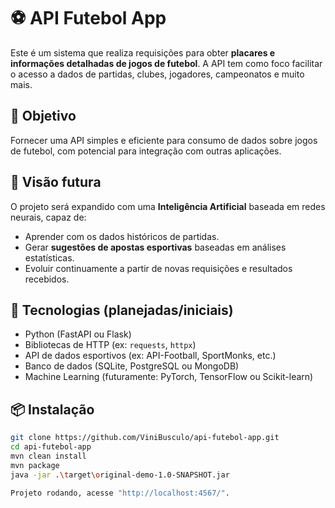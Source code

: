 # ⚽ API Futebol App

Este é um sistema que realiza requisições para obter **placares e informações detalhadas de jogos de futebol**. A API tem como foco facilitar o acesso a dados de partidas, clubes, jogadores, campeonatos e muito mais.

## 🎯 Objetivo

Fornecer uma API simples e eficiente para consumo de dados sobre jogos de futebol, com potencial para integração com outras aplicações.

## 🔮 Visão futura

O projeto será expandido com uma **Inteligência Artificial** baseada em redes neurais, capaz de:

- Aprender com os dados históricos de partidas.
- Gerar **sugestões de apostas esportivas** baseadas em análises estatísticas.
- Evoluir continuamente a partir de novas requisições e resultados recebidos.

## 🧰 Tecnologias (planejadas/iniciais)

- Python (FastAPI ou Flask)
- Bibliotecas de HTTP (ex: `requests`, `httpx`)
- API de dados esportivos (ex: API-Football, SportMonks, etc.)
- Banco de dados (SQLite, PostgreSQL ou MongoDB)
- Machine Learning (futuramente: PyTorch, TensorFlow ou Scikit-learn)

## 📦 Instalação

```bash
git clone https://github.com/ViniBusculo/api-futebol-app.git
cd api-futebol-app
mvn clean install
mvn package
java -jar .\target\original-demo-1.0-SNAPSHOT.jar

Projeto rodando, acesse "http://localhost:4567/".


